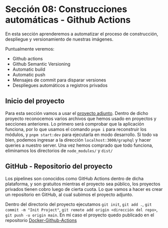 # Sección 08: Construcciones automáticas - Github Actions

En esta sección aprenderemos a automatizar el proceso de construcción, despliegue y versionamiento de nuestras imágenes.

Puntualmente veremos:

- Github actions
- Github Semantic Versioning
- Automatic build
- Automatic push
- Mensajes de commit para disparar versiones
- Despliegues automáticos a registros privados

## Inicio del proyecto

Para esta sección vamos a usar el [proyecto adjunto](./graphql-actions/). Dentro de dicho proyecto reconocemos varios archivos que hemos usado en proyectos y secciones anteriores. Lo primero será comprobar que la aplicación funciona, por lo que usamos el comando `pnpm i` para reconstruir los módulos, y `pnpm start:dev` para ejecutarla en modo desarrollo. Si todo va bien, podemos ingresar a la dirección `localhost:3000/graphql` y hacer queries a nuestro server. Una vez hemos comprado que todo funciona, eliminamos los directorios de `node_modules/` y `dist/`

## GitHub - Repositorio del proyecto

Los pipelines son conocidos como GitHub Actions dentro de dicha plataforma, y son gratuitos mientras el proyecto sea público, los proyectos privados tienen cobro luego de cierta cuota. Lo que vamos a hacer es crear un repositorio en GitHub, al cual subimos el proyecto adjunto.

Dentro del directorio del proyecto ejecutamos `git init`, `git add .`, `git commit -m "Init Project"`, `git remote add origin <dirección del repo>`, `git push -u origin main`. En mi caso el proyecto quedo publicado en el repositorio [Docker-Github-Actions](https://github.com/carlos-paezf/Docker-GitHub-Actions)
